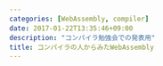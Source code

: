 ```yaml
---
categories: [WebAssembly, compiler]
date: 2017-01-22T13:35:46+09:00
description: "コンパイラ勉強会での発表用"
title: コンパイラの人からみたWebAssembly
---
```


<section data-markdown
    data-separator="\n===\n"
    data-vertical="\n---\n"
    data-notes="^Note:">
<script type="text/template">

# コンパイラの人からみたWebAssembly
----------------------
[コンパイラ勉強会 - connpass](https://connpass.com/event/46850/)

<!-- .slide: class="center" -->
===
# About Me
---------
![κeenのアイコン](/images/kappa.png) <!-- .element: style="position:absolute;right:0;z-index:-1" -->

 * κeen
 * [@blackenedgold](https://twitter.com/blackenedgold)
 * Github: [KeenS](https://github.com/KeenS)
 * [Idein Inc.](https://idein.jp/)のエンジニア
 * Lisp, ML, Rust, Shell Scriptあたりを書きます

===

* WebAssemblyの概要
* 具体的な話
* WebAssembly吐こうとした話

===

# WebAssemblyの概要

<!-- .slide: class="center" -->
===

# JavaScript
-------------

* ブラウザ上で動くスクリプト言語
* 動的型付
* 高級
* GCとかある
* 今までブラウザで動く唯一の言語だった
* 遅い
  + 各ブラウザJITなどで補強

===

# [asm.js](http://asmjs.org/)
------------

* プラウザ上で動く言語
* 低級
* GCなし
* JSのサブセット
  + asm.jsをサポートしないプラウザでも動かせる
* コンパイラから生成されることを想定
  + emscriptenなど

===

``` javascript
function geometricMean(start, end) {
  start = start|0; // start has type int
  end = end|0;     // end has type int
  return +exp(+logSum(start, end) / +((end - start)|0));
}
...
```

===
# asm.jsの問題点
---------------

* JS互換文法なため嵩張る
* パースも遅い
* そもそもコンパイラが吐くならバイナリでも良いのでは？

===

# WebAssembly
--------------

* ブラウザ上で動く言語
  + 仮想機械命令？
* 低級
* バイナリフォーマット
  + ロード、パース時間が短かい
  + パース20倍くらい速いらしい
* wasm32とwasm64がある
* セマンティクスは（今のところ）ams.jsをほぼ踏襲
  + バックエンドは既存のものを使える
* 将来SIMD、スレッドなどの拡張が入る

===

# WASMのゴール
--------------------

* ポータブルでコンパクトで速い
* 仕様策定と実装をインクリメンタルにやっていく
  + 今はとりあえずC/C++をターゲットに
* 既存のJS環境と協調する
  + JSとの相互呼び出しとか
* ブラウザ以外への組込みもサポート
  + Node.jsとか
* プラットフォームになる
  + ツール類のサポートとか

===

# なぜWebAssembly?
------------------

* 実行までのレイテンシが短かい
* asm.jsより速度を出しやすい設計
* クライアントヘビーにしやすい？
* **JSを補完する存在**
* non-determinismが少ない
* LLVM IRと比べてデコードが速くてコンパクト
* (**code generator IR** vs optimization IR)
* 余計なことをしない
  + fast mathとかはない
  + 既に最適化されたコードが吐かれる前提

===
# WebAssemblyの現状
-------------------

* Minimum Viable Product(MVP)
* 機能を削ってとりあえず動くものを作ってる
* 今はC/C++からLLVMを通して吐けるのが目標
* 今後SIMDとかスレッドとかDOM APIとか増えていく
* ChromeとFirefoxでオプトインで使える
  + そろそろFirefoxで普通に動く

===

# 具体的な話
<!-- .slide: class="center" -->

===

# セマンティクス
---------------

* https://github.com/WebAssembly/spec
* 形式的定義されている
* 実行以外にも静的バリデーションもある
* 1ファイル1モジュール
  + JSのモジュールと同じ概念

===
# 実行モデル
--------------

* i32,i64,f32,f64のみ
  + bitエンコーディングは指定
* スタックマシン
  + 命令のオペランドや関数の引数はスタック経由で渡す
  + バイナリがコンパクト+雑にコンパイルしても速い
* 無限のローカル変数が使える
  + 型がある
* 関数の引数はローカル変数経由で渡される
* コントロールフローはgotoじゃなくてstructured
  + 静的検証がしやすい

===

# wasm、wast
------------

* バイナリフォーマットだけでは人間が読めない
* テキストフォーマットも欲しい
* バイナリ: wasm
* テキスト: wast

===

``` javascript
function geometricMean(start, end) {
  start = start|0; // start has type int
  end = end|0;     // end has type int
  return +exp(+logSum(start, end) / +((end - start)|0));
}
...
```

===

```wasm
(module
  (type (;0;) (func (param i64 i64) (result f64)))
  (type (;1;) (func (param i64 i64) (result f64)))
  (type (;2;) (func (param f64) (result f64)))
  (func (;0;) (type 0) (param i64 i64) (result f64)
    (get_local 0)
    (get_local 1)
    (call 1)
    (get_local 1)
    (get_local 0)
    (i64.sub)
    (f64.convert_s/i64)
    (f64.div)
    (call 2))
  ...)
```

===

```wasm
(module
  (type (;0;) (func (param i64 i64) (result f64)))
  (type (;1;) (func (param i64 i64) (result f64)))
  (type (;2;) (func (param f64) (result f64)))
  (func (;0;) (type 0) (param i64 i64) (result f64)
    (call 2
      (f64.div
       (call 1 (get_local 0) (get_local 1))
       (f64.convert_s/i64
        (i64.sub
         (get_local 1)
         (get_local 0))))))
  ...)
```

===

```
0000000: 0061 736d                                 ; WASM_BINARY_MAGIC
0000004: 0d00 0000                                 ; WASM_BINARY_VERSION
; section "TYPE" (1)
0000008: 01                                        ; section code
0000009: 00                                        ; section size (guess)
000000a: 03                                        ; num types
; type 0
000000b: 60                                        ; func
000000c: 02                                        ; num params
000000d: 7e                                        ; i64
000000e: 7e                                        ; i64
000000f: 01                                        ; num results
0000010: 7c                                        ; f64
; type 1
0000011: 60                                        ; func
0000012: 02                                        ; num params
0000013: 7e                                        ; i64
0000014: 7e                                        ; i64
0000015: 01                                        ; num results
0000016: 7c                                        ; f64
; type 2
0000017: 60                                        ; func
0000018: 01                                        ; num params
0000019: 7c                                        ; f64
000001a: 01                                        ; num results
000001b: 7c                                        ; f64
0000009: 12                                        ; FIXUP section size
; section "FUNCTION" (3)
000001c: 03                                        ; section code
000001d: 00                                        ; section size (guess)
000001e: 03                                        ; num functions
000001f: 00                                        ; function 0 signature index
0000020: 01                                        ; function 1 signature index
0000021: 02                                        ; function 2 signature index
000001d: 04                                        ; FIXUP section size
; section "CODE" (10)
000002e: 0a                                        ; section code
000002f: 00                                        ; section size (guess)
0000030: 03                                        ; num functions
; function body 0
0000031: 00                                        ; func body size (guess)
0000032: 00                                        ; local decl count
0000033: 20                                        ; get_local
0000034: 00                                        ; local index
0000035: 20                                        ; get_local
0000036: 01                                        ; local index
0000037: 10                                        ; call
0000038: 01                                        ; func index
0000039: 20                                        ; get_local
000003a: 01                                        ; local index
000003b: 20                                        ; get_local
000003c: 00                                        ; local index
000003d: 7d                                        ; i64.sub
000003e: b9                                        ; f64.convert_s/i64
000003f: a3                                        ; f64.div
0000040: 10                                        ; call
0000041: 02                                        ; func index
0000042: 0b                                        ; end
0000031: 11                                        ; FIXUP func body size
...
```

===

# JS API
---------

``` javascript
var importObj = {js: {
    import1: () => console.log("hello,"),
    import2: () => console.log("world!")
}};
fetch('demo.wasm').then(response =>
    response.arrayBuffer()
).then(buffer =>
    WebAssembly.instantiate(buffer, importObj)
).then(({module, instance}) =>
    instance.exports.f()
```

===

# メモリ
------------

* メモリアドレスが0から始まって飛びのない **リニアメモリ**
  + 命令で伸び縮み出来る
  + 将来複数のリニアメモリとか出てくるかも
* メモリサイズは32bit(wasm32)か64bit(wasm64)が選べる
  + 現状はwasm32のみ
  + 1つのモジュールでメモリ4GiBバイトも使わないから普通は32bitで十分
* アドレッシングは `アドレス+オフセット`
* アラインメントは必須ではない（した方が速い）
* コード列のメモリは見えない
* スタックスキャンも出来ない

===

# 例外とか
----------

* Trap -- WebAssemblyのインスタンスが異常終了する
  + 例えばメモリの範囲外アクセスとか
* スタックオーバーフロー
  + オーバーフローするとインスタンスが異常終了する
  + 処理系/環境毎にスタック長は違う
    - non-determinism

===

# テーブル
----------

* 要素の配列的なもの
  + 整数インデックスでアクセス出来る
* 今のところ関数を入れてindrect callするため
* 将来的にはOSのハンドラとかGCの参照とか

===

# ローカル変数
--------------

* 無限にある型付きストレージ
* 0 初期化
* 関数の引数もローカル変数に入る

===

# グローバル変数
---------------

* 型付きストレージ
* 可変/不変がある
* 不変Globにsetするとvalidationエラー
* リニアメモリとは違うメモリ領域

===
# import / export
-----------------

* 他のモジュールから色々インポート出来る
* 関数
* テーブル
* グローバル変数
* リニアメモリ
* 勿論exportも

===
# 一旦まとめ
------------

* WASMは1ファイル1モジュール
* WASMには以下がある
  + 関数
    - 関数内ローカル変数
  + リニアメモリ
  + グローバル変数
  + テーブル
  + importテーブル
  + exportテーブル

===

# 命令の話
----------

* コントロールフロー
* Call
* パラメトリック
* 変数アクセス
* メモリ関連
* 定数
* 比較
* 数値
* 変換
* 再解釈

===

# コントロールフロー
-------------------

* `loop` + `br` (名前付き)
* `block` + `br` (名前付き)
* `br_if` or `br_table`
* `if` + `else` + `end`
* `return`
* 等

===

# コントロールフロー
-------------------

* gotoがない
  + `br` はブランチじゃなくてブレイク
* gotoからstructuredに[変換出来る](https://github.com/kripken/emscripten/blob/master/docs/paper.pdf)
    + loop, block, br, br_ifを使う
* 高級言語から変換するなら `if` を使う
  + ifが2系統あることになる

===

# Call
------

* `call`
* `call_indirect`
  + 関数テーブルを使った呼び出し
  + ダイナミックな関数ディスパッチに

===

# パラメトリック
------

* `drop`
* `select`
  + 三項演算子相当


===

# 変数アクセス
--------------

* `get/set_local`
* `get/set_global`
* `tee_local`
  + スタックに値を残しつつset

===

# メモリ関連
------------

* `{i,f}{32,64}.load{,8,16,32,64}{,_s,_u}`
* `{i,f}{32,64}.store{,8,16,32}`
* `current_memory`
* `grow_memory`
  + メモリを増やす命令もある

===
# 定数
------

* `{i,f}{32,64}.const`

===
# 比較
-------

* 各種 `eq`, `eqz`, `ne`,`lt`, `le`, `gt`, `ge`

===

# 数値
-------

* 四則(`i32.add`とか)
* 論理(`i64.popcnt`とか)
* 丸め,最{大,小}(`f32.ceil`とか)
* ルート(`f64.sqrt`とか)

===

# 変換
------

* `f32.convert_s/i32`とか
* `i32.wrap/i64`とか

===

# 再解釈
--------

* `i32.reinterpret/f32`とか
* ビットキャスト
* ビットエンコーディングが定まってるのでwell-defined

===
# WebAssembly吐こうとした話

<!-- .slide: class="center" -->
===
# 作ったやつ
-------------

* なんかコンパイラ作ろうと思い立った
* [KeenS/webml: An ML like toy language compiler](https://github.com/KeenS/webml)
* とりあえずSMLのサブセット
* Rust製
* 未完成
  + 正月気抜いてたら進捗ダメでした

===
# やりたかったこと
------------------

* ブラウザで動くコンパイラ作ってみたい
  + Rustはemscripten通せる
* WebAssembly面白そう
* SML処理系作りたかった
* 最適化書く練習

===
# 中身
------------

* パーサ、AST, HIR, MIR, LIR
* LIRがレジスタマシンなのでそれをWASMに変換したい
  + gotoを構造化制御フローにする必要
* オンメモリで生成するためにアセンブラ自作
  + [KeenS/WebAssembler-rs: An in memory wasm assembler for Rust](https://github.com/KeenS/WebAssembler-rs)
* 最適化はまだ

===
# コード生成
-----------

* gotoを構造化制御フローにする
* 一応出来る
  + [Reloop](https://github.com/kripken/emscripten/blob/master/docs/paper.pdf)
  + 何言ってるのかよく分からない
* →自分で考えた
* なんかつらいので詳解します
* みんな基本ブロックとCFGは分かるかな？

===
# blockと前方ジャンプ
------------

* `block` + `break` で前方ジャンプ
* 閉じ括弧の位置にジャンプ
* `block` の位置は自由

===

<pre>
<code>
(<span class='hljs-keyword'>block</span>
  ...
  (<span class='hljs-keyword'>br</span> 0)--+
  ...     |
  )<------+
</code>
</pre>

===

<pre>
<code>
(<span class='hljs-keyword'>block</span>
  ...
  ...
  ...
  (<span class='hljs-keyword'>br</span> 0)--+
  ...     |
  )<------+
</code>
</pre>

# loopと前方ジャンプ
------------


* `loop` + `break`で後方ジャンプ
  + `loop` からの `break` はいわゆる `continue`
* 開き括弧の位置にジャンプ
* 閉じ括弧の位置は自由

===

<pre>
<code>
(<span class='hljs-keyword'>loop</span><----+
  ...     |
  (<span class='hljs-keyword'>br</span> 0)--+
  ...
  )
</code>
</pre>


===

<pre>
<code>
(<span class='hljs-keyword'>loop</span><----+
  ...     |
  (<span class='hljs-keyword'>br</span> 0)--+
  ...
  ...
  ...
  )
</code>
</pre>


===

```
   [ ]--+
    |   |
+--[ ]  |
|   |   |
|  [ ]<-+
|   |
+->[ ]
```

* bitエンコーディングがコンパクトだよって話
  + varuintとか
* GC無理だよねって話
* jump -> breakの話

</script>
</section>
